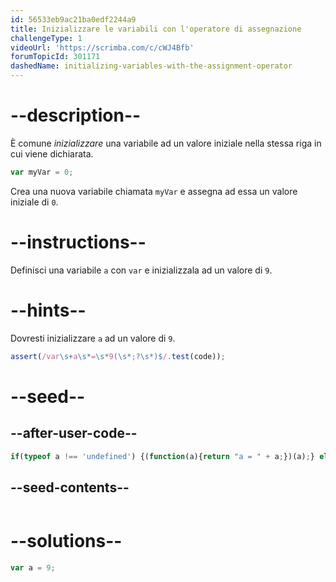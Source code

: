 ```yaml
---
id: 56533eb9ac21ba0edf2244a9
title: Inizializzare le variabili con l'operatore di assegnazione
challengeType: 1
videoUrl: 'https://scrimba.com/c/cWJ4Bfb'
forumTopicId: 301171
dashedName: initializing-variables-with-the-assignment-operator
---
```


# --description--

È comune <dfn>inizializzare</dfn> una variabile ad un valore iniziale nella stessa riga in cui viene dichiarata.

```js
var myVar = 0;
```

Crea una nuova variabile chiamata `myVar` e assegna ad essa un valore iniziale di `0`.

# --instructions--

Definisci una variabile `a` con `var` e inizializzala ad un valore di `9`.

# --hints--

Dovresti inizializzare `a` ad un valore di `9`.

```js
assert(/var\s+a\s*=\s*9(\s*;?\s*)$/.test(code));
```

# --seed--

## --after-user-code--

```js
if(typeof a !== 'undefined') {(function(a){return "a = " + a;})(a);} else { (function() {return 'a is undefined';})(); }
```

## --seed-contents--

```js

```

# --solutions--

```js
var a = 9;
```
